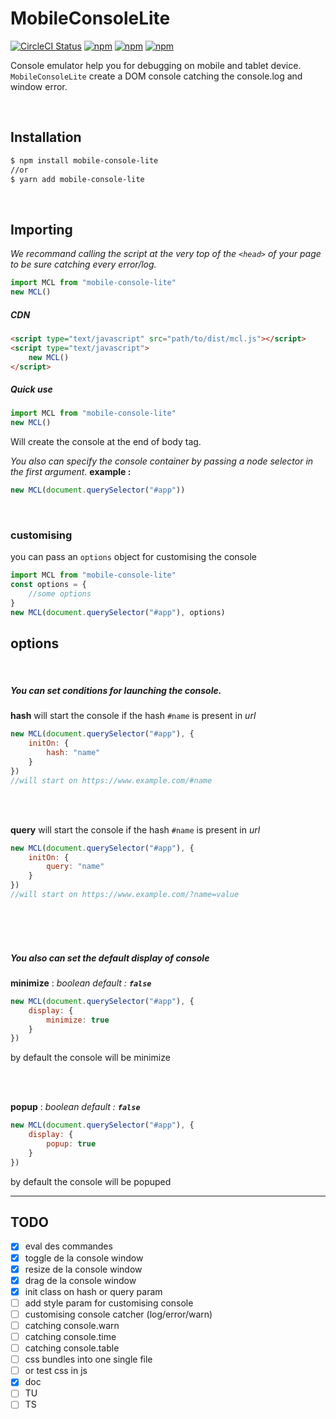 # MobileConsoleLite
[![CircleCI Status](https://circleci.com/gh/Julien-Amblard/mobileConsoleLite.svg?style=shield&circle-token=:circle-token)](https://circleci.com/gh/Julien-Amblard/mobileConsoleLite)
[![npm](https://img.shields.io/npm/dt/mobile-console-lite.svg?style=flat-square)](https://www.npmjs.com/package/mobile-console-lite)
[![npm](https://img.shields.io/npm/v/mobile-console-lite.svg?style=flat-square)](https://www.npmjs.com/package/mobile-console-lite)
[![npm](https://img.shields.io/npm/l/mobile-console-lite.svg?style=flat-square)](https://github.com/Julien-Amblard/mobileConsoleLite/blob/master/LICENSE)

Console emulator help you for debugging on mobile and tablet device.
`MobileConsoleLite` create a DOM console catching the console.log and window error.

<br />

## Installation

```bash
$ npm install mobile-console-lite
//or
$ yarn add mobile-console-lite
```
<br/>

## Importing
*We recommand calling the script at the very top of the `<head>` of your page to be sure catching every error/log.*
<br/>
```js
import MCL from "mobile-console-lite"
new MCL()
```
##### CDN
```html
<script type="text/javascript" src="path/to/dist/mcl.js"></script>
<script type="text/javascript">
	new MCL()
</script>

```







##### Quick use
```js
import MCL from "mobile-console-lite"
new MCL()
```
Will create the console at the end of body tag.
  
*You also can specify the console container by passing a node selector in the first argument.*
**example :**
```js
new MCL(document.querySelector("#app"))
```
<br />


### customising
you can pass an `options` object for customising the console
```js
import MCL from "mobile-console-lite"
const options = {
	//some options
}
new MCL(document.querySelector("#app"), options)
```
## options
<br />

##### You can set conditions for launching the console.

**hash**
will start the console if the hash `#name` is present in *url*
```js
new MCL(document.querySelector("#app"), {
	initOn: {
		hash: "name"
	}
})
//will start on https://www.example.com/#name
```

<br />
<br />

**query**
will start the console if the hash `#name` is present in *url*
```js
new MCL(document.querySelector("#app"), {
	initOn: {
		query: "name"
	}
})
//will start on https://www.example.com/?name=value
```
<br />
<br />
<br />

##### You also can set the default display of console


**minimize** : *boolean*
*default : **`false`***

```js
new MCL(document.querySelector("#app"), {
	display: {
		minimize: true
	}
})
```
by default the console will be minimize

<br />
<br />

**popup** : *boolean*
*default : **`false`***

```js
new MCL(document.querySelector("#app"), {
	display: {
		popup: true
	}
})
```

by default the console will be popuped













---



## TODO
- [x] eval des commandes
- [x] toggle de la console window
- [x] resize de la console window
- [x] drag de la console window
- [x] init class on hash or query param
- [ ] add style param for customising console
- [ ] customising console catcher (log/error/warn)
- [ ] catching console.warn
- [ ] catching console.time
- [ ] catching console.table
- [ ] css bundles into one single file
- [ ] or test css in js
- [x] doc
- [ ] TU
- [ ] TS
